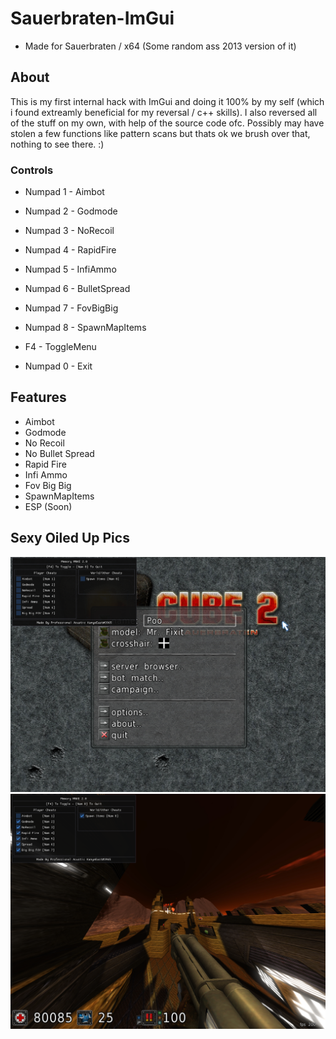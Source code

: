 # Sauerbraten-ImGui
- Made for Sauerbraten / x64 (Some random ass 2013 version of it)

## About
This is my first internal hack with ImGui and doing it 100% by my self (which i found extreamly beneficial for my reversal / c++ skills). I also reversed all of the stuff on my own, with help of the source code ofc. Possibly may have stolen a few functions like pattern scans but thats ok we brush over that, nothing to see there. :)

### Controls
- Numpad 1 - Aimbot
- Numpad 2 - Godmode
- Numpad 3 - NoRecoil
- Numpad 4 - RapidFire
- Numpad 5 - InfiAmmo
- Numpad 6 - BulletSpread
- Numpad 7 - FovBigBig
- Numpad 8 - SpawnMapItems


- F4 - ToggleMenu
- Numpad 0 - Exit

## Features
- Aimbot
- Godmode
- No Recoil
- No Bullet Spread
- Rapid Fire
- Infi Ammo
- Fov Big Big
- SpawnMapItems
- ESP (Soon)

## Sexy Oiled Up Pics

![Oiled Up Pic 1](https://github.com/Sir-Monke/Sauerbraten-Internal-ImGui/blob/main/Example1.png)
![Oiled Up Pic 2](https://github.com/Sir-Monke/Sauerbraten-Internal-ImGui/blob/main/Example2.png)
